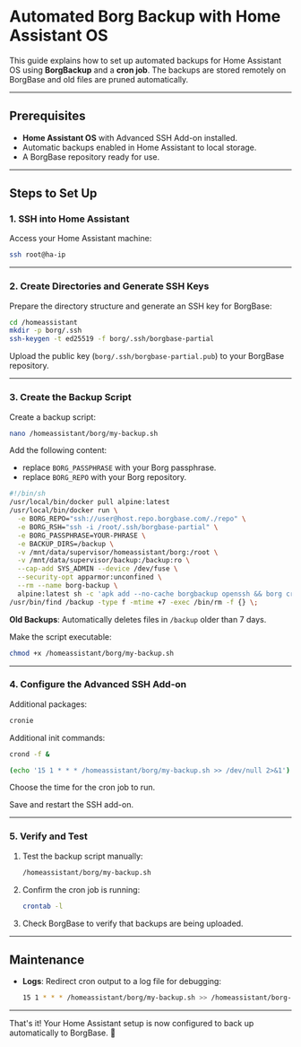 # Automated Borg Backup with Home Assistant OS

This guide explains how to set up automated backups for Home Assistant OS using **BorgBackup** and a **cron job**. The backups are stored remotely on BorgBase and old files are pruned automatically.

---

## Prerequisites

- **Home Assistant OS** with Advanced SSH Add-on installed.
- Automatic backups enabled in Home Assistant to local storage. 
- A BorgBase repository ready for use.

---

## Steps to Set Up

### 1. SSH into Home Assistant
Access your Home Assistant machine:
```sh
ssh root@ha-ip
```

---

### 2. Create Directories and Generate SSH Keys
Prepare the directory structure and generate an SSH key for BorgBase:
```sh
cd /homeassistant
mkdir -p borg/.ssh
ssh-keygen -t ed25519 -f borg/.ssh/borgbase-partial
```

Upload the public key (`borg/.ssh/borgbase-partial.pub`) to your BorgBase repository.

---

### 3. Create the Backup Script
Create a backup script:
```sh
nano /homeassistant/borg/my-backup.sh
```

Add the following content:
- replace `BORG_PASSPHRASE` with your Borg passphrase.
- replace `BORG_REPO` with your Borg repository.

```sh
#!/bin/sh
/usr/local/bin/docker pull alpine:latest
/usr/local/bin/docker run \
  -e BORG_REPO="ssh://user@host.repo.borgbase.com/./repo" \
  -e BORG_RSH="ssh -i /root/.ssh/borgbase-partial" \
  -e BORG_PASSPHRASE=YOUR-PHRASE \
  -e BACKUP_DIRS=/backup \
  -v /mnt/data/supervisor/homeassistant/borg:/root \
  -v /mnt/data/supervisor/backup:/backup:ro \
  --cap-add SYS_ADMIN --device /dev/fuse \
  --security-opt apparmor:unconfined \
  --rm --name borg-backup \
  alpine:latest sh -c 'apk add --no-cache borgbackup openssh && borg create --stats --progress "${BORG_REPO}::$(date +%Y-%m-%d-%H-%M)" $BACKUP_DIRS && borg prune --list "${BORG_REPO}" --keep-daily=7 --keep-weekly=4 --keep-monthly=6'
/usr/bin/find /backup -type f -mtime +7 -exec /bin/rm -f {} \;
```

**Old Backups**: Automatically deletes files in `/backup` older than 7 days.


Make the script executable:
```sh
chmod +x /homeassistant/borg/my-backup.sh
```

---

### 4. Configure the Advanced SSH Add-on

Additional packages:
```sh
cronie
```

Additional init commands:
```sh
crond -f &

(echo '15 1 * * * /homeassistant/borg/my-backup.sh >> /dev/null 2>&1') | crontab -
```
Choose the time for the cron job to run.

Save and restart the SSH add-on.

---

### 5. Verify and Test
1. Test the backup script manually:
   ```sh
   /homeassistant/borg/my-backup.sh
   ```

2. Confirm the cron job is running:
   ```sh
   crontab -l
   ```

3. Check BorgBase to verify that backups are being uploaded.

---

## Maintenance
- **Logs**: Redirect cron output to a log file for debugging:
  ```sh
  15 1 * * * /homeassistant/borg/my-backup.sh >> /homeassistant/borg-backup.log 2>&1
  ```

---

That's it! Your Home Assistant setup is now configured to back up automatically to BorgBase. 🎉